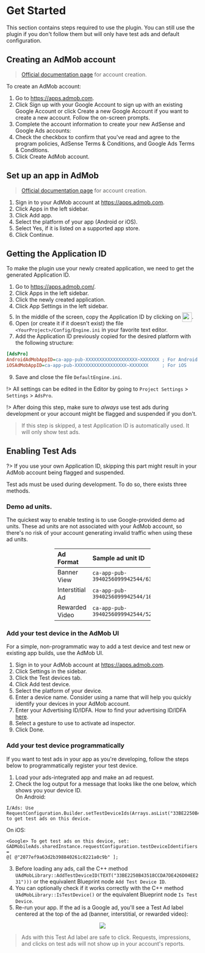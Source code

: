 # Get Started

This section contains steps required to use the plugin. You can still use the plugin if you don't follow them but will only have test ads and default configuration.

## Creating an AdMob account
> [Official documentation page](https://support.google.com/admob/answer/7356219) for account creation.  

To create an AdMob account:
1. Go to https://apps.admob.com.
2. Click Sign up with your Google Account to sign up with an existing Google Account or click Create a new Google Account if you want to create a new account. Follow the on-screen prompts.
3. Complete the account information to create your new AdSense and Google Ads accounts:  
4. Check the checkbox to confirm that you've read and agree to the program policies, AdSense Terms & Conditions, and Google Ads Terms & Conditions.
5. Click Create AdMob account.

## Set up an app in AdMob
> [Official documentation page](https://support.google.com/admob/answer/9989980) for account creation.  

1. Sign in to your AdMob account at https://apps.admob.com.
2. Click Apps in the left sidebar.
3. Click Add app.
4. Select the platform of your app (Android or iOS). 
5. Select Yes, if it is listed on a supported app store.
6. Click Continue.

## Getting the Application ID

To make the plugin use your newly created application, we need to get the generated Application ID.

1. Go to https://apps.admob.com/.
2. Click Apps in the left sidebar.
3. Click the newly created application.
4. Click App Settings in the left sidebar.
5. In the middle of the screen, copy the Application ID by clicking on <img src="https://github.com/Pandoa/AdsPro/blob/main/_images/GetApplicationId.png?raw=true" height="25px" style="position:relative;top:8px"/>.
7. Open (or create it if it doesn't exist) the file `<YourProject>/Config/Engine.ini` in your favorite text editor.
8. Add the Application ID previously copied for the desired platform with the following structure:
```ini
[AdsPro]
AndroidAdMobAppID=ca-app-pub-XXXXXXXXXXXXXXXXXXX~XXXXXXX ; For Android
iOSAdMobAppID=ca-app-pub-XXXXXXXXXXXXXXXXXXX~XXXXXXX     ; For iOS
```
9. Save and close the file `DefaultEngine.ini`.

!> All settings can be edited in the Editor by going to `Project Settings` > `Settings` > `AdsPro`.  

!> After doing this step, make sure to *always* use test ads during development or your account might be flagged and suspended if you don't.

> If this step is skipped, a test Application ID is automatically used. It will only show test ads.

## Enabling Test Ads

?> If you use your own Application ID, skipping this part might result in your AdMob account being flagged and suspended.

Test ads must be used during development. To do so, there exists three methods.

### Demo ad units.
The quickest way to enable testing is to use Google-provided demo ad units. 
These ad units are not associated with your AdMob account, so there's no risk of your account generating invalid traffic when using these ad units.

<div style="margin-left:50%;left:-25%;position:relative">

|Ad Format|Sample ad unit ID|
|:----|:----|
|Banner View|`ca-app-pub-3940256099942544/6300978111`|
|Interstitial Ad|`ca-app-pub-3940256099942544/1033173712`|
|Rewarded Video|`ca-app-pub-3940256099942544/5224354917`|
</div>

### Add your test device in the AdMob UI
For a simple, non-programmatic way to add a test device and test new or existing app builds, use the AdMob UI.
1. Sign in to your AdMob account at https://apps.admob.com.
2. Click Settings in the sidebar.
3. Click the Test devices tab.
4. Click Add test device.  
5. Select the platform of your device.
6. Enter a device name. Consider using a name that will help you quickly identify your devices in your AdMob account.
7. Enter your Advertising ID/IDFA. How to find your advertising ID/IDFA [here](https://support.google.com/admob/answer/9691433). 
8. Select a gesture to use to activate ad inspector.
9. Click Done. 

### Add your test device programmatically
If you want to test ads in your app as you're developing, follow the steps below to programmatically register your test device.

1. Load your ads-integrated app and make an ad request.
2. Check the log output for a message that looks like the one below, which shows you your device ID.  
On Android:
```logcat
I/Ads: Use RequestConfiguration.Builder.setTestDeviceIds(Arrays.asList("33BE2250B43518CCDA7DE426D04EE231"))
to get test ads on this device.
```
On iOS:
```logs
<Google> To get test ads on this device, set:
GADMobileAds.sharedInstance.requestConfiguration.testDeviceIdentifiers =
@[ @"2077ef9a63d2b398840261c8221a0c9b" ];
```
3. Before loading any ads, call the C++ method `UAdMobLibrary::AddTestDeviceID(TEXT("33BE2250B43518CCDA7DE426D04EE231")))` or the equivalent Blueprint
node `Add Test Device ID`.
4. You can optionally check if it works correctly with the C++ method `UAdMobLibrary::IsTestDevice()` or the equivalent Blueprint node 
`Is Test Device`.
5. Re-run your app. If the ad is a Google ad, you'll see a Test Ad label centered at the top of the ad (banner, interstitial, or rewarded video):  

<div style="text-align:center">
<img src="https://developers.google.com/admob/images/android-testad-0.png" style="max-width:500px"/>
</div>

> Ads with this Test Ad label are safe to click. Requests, impressions, and clicks on test ads will not show up in your account's reports.
